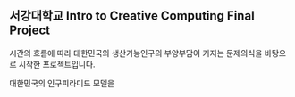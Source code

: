 ## 서강대학교 Intro to Creative Computing Final Project

 시간의 흐름에 따라 대한민국의 생산가능인구의 부양부담이 커지는 문제의식을 바탕으로 시작한 프로젝트입니다.
 <br>

 대한민국의 인구피라미드 모델을 
 

